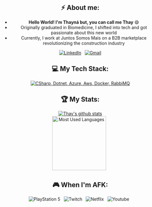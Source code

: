 <div align="center">
  
## ⚡ About me:

- **Hello World! I'm Thayná but, you can call me Thay** 😄
- Originally graduated in Biomedicine, I shifted into tech and got passionate about this new world
- Currently, I work at Juntos Somos Mais on a B2B marketplace revolutionizing the construction industry

[![LinkedIn](https://skillicons.dev/icons?i=linkedin)](https://www.linkedin.com/in/thaynacsferreira/) &nbsp;
[![Gmail](https://skillicons.dev/icons?i=gmail)](mailto:thaynacristinadsf@gmail.com?subject=Hello%20Thay,%20From%20Github)

## 💻 My Tech Stack:

[![CSharp, Dotnet, Azure, Aws, Docker, RabbiMQ](https://skillicons.dev/icons?i=cs,dotnet,azure,aws,docker,rabbitmq)](https://skillicons.dev)

</div>

<div align="center">
  
## 🏆 My Stats:
[![Thay's github stats](https://github-readme-stats-one-bice.vercel.app/api?username=thaycsf&theme=dark&include_all_commits=true&show_icons=true&count_private=true&role=OWNER,ORGANIZATION_MEMBER,COLLABORATOR&include_orgs=true)](https://github.com/thaycsf)
<br>
<img height=175 alt="Most Used Languages" src="https://github-readme-stats.vercel.app/api/top-langs/?username=thaycsf&layout=compact&theme=dark" />&nbsp;&nbsp;

## 🎮 When I'm AFK:

![PlayStation 5](https://img.shields.io/badge/Playstation%205-003791?style=for-the-badge&logo=playstation-5&logoColor=white) &nbsp;
![Twitch](https://img.shields.io/badge/Twitch-6441a5?style=for-the-badge&logo=twitch&logoColor=white) &nbsp;
![Netflix](https://img.shields.io/badge/Netflix-E50914?style=for-the-badge&logo=netflix&logoColor=white) &nbsp;
![Youtube](https://img.shields.io/badge/Youtube-E50914?style=for-the-badge&logo=youtube&logoColor=white) &nbsp;

</div>
